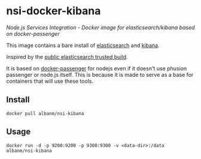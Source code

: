 nsi-docker-kibana
=================

*Node.js Services Integration - Docker image for elasticsearch/kibana based on docker-passenger*

This image contains a bare install of [elasticsearch](http://www.elasticsearch.org/) and [kibana](http://www.elasticsearch.org/overview/kibana/).

Inspired by the [public elasticsearch trusted build](https://github.com/dockerfile/elasticsearch).

It is based on [docker-passenger](https://github.com/phusion/passenger-docker) for nodejs even if it doesn't use phusion passenger or node.js itself. This is because it is made to serve as a base for containers that will use these tools.

Install
-------

    docker pull albanm/nsi-kibana

Usage
-----

    docker run -d -p 9200:9200 -p 9300:9300 -v <data-dir>:/data albanm/nsi-kibana
